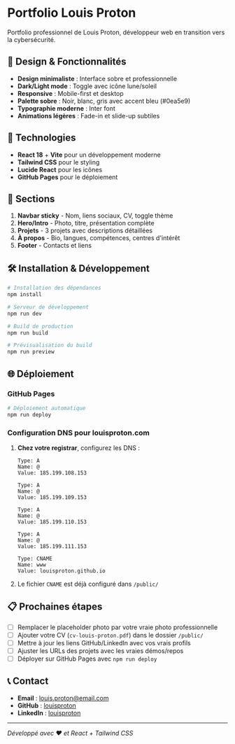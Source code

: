 # Portfolio Louis Proton

Portfolio professionnel de Louis Proton, développeur web en transition vers la cybersécurité.

## 🎨 Design & Fonctionnalités

- **Design minimaliste** : Interface sobre et professionnelle
- **Dark/Light mode** : Toggle avec icône lune/soleil
- **Responsive** : Mobile-first et desktop
- **Palette sobre** : Noir, blanc, gris avec accent bleu (#0ea5e9)
- **Typographie moderne** : Inter font
- **Animations légères** : Fade-in et slide-up subtiles

## 🚀 Technologies

- **React 18** + **Vite** pour un développement moderne
- **Tailwind CSS** pour le styling
- **Lucide React** pour les icônes
- **GitHub Pages** pour le déploiement

## 📱 Sections

1. **Navbar sticky** - Nom, liens sociaux, CV, toggle thème
2. **Hero/Intro** - Photo, titre, présentation complète
3. **Projets** - 3 projets avec descriptions détaillées
4. **À propos** - Bio, langues, compétences, centres d'intérêt
5. **Footer** - Contacts et liens

## 🛠️ Installation & Développement

```bash
# Installation des dépendances
npm install

# Serveur de développement
npm run dev

# Build de production
npm run build

# Prévisualisation du build
npm run preview
```

## 🌐 Déploiement

### GitHub Pages

```bash
# Déploiement automatique
npm run deploy
```

### Configuration DNS pour louisproton.com

1. **Chez votre registrar**, configurez les DNS :
   ```
   Type: A
   Name: @
   Value: 185.199.108.153
   
   Type: A  
   Name: @
   Value: 185.199.109.153
   
   Type: A
   Name: @
   Value: 185.199.110.153
   
   Type: A
   Name: @
   Value: 185.199.111.153
   
   Type: CNAME
   Name: www
   Value: louisproton.github.io
   ```

2. Le fichier `CNAME` est déjà configuré dans `/public/`

## 📋 Prochaines étapes

- [ ] Remplacer le placeholder photo par votre vraie photo professionnelle
- [ ] Ajouter votre CV (`cv-louis-proton.pdf`) dans le dossier `/public/`
- [ ] Mettre à jour les liens GitHub/LinkedIn avec vos vrais profils
- [ ] Ajuster les URLs des projets avec les vraies démos/repos
- [ ] Déployer sur GitHub Pages avec `npm run deploy`

## 📞 Contact

- **Email** : louis.proton@email.com
- **GitHub** : [louisproton](https://github.com/louisproton)
- **LinkedIn** : [louisproton](https://linkedin.com/in/louisproton)

---

*Développé avec ❤️ et React + Tailwind CSS*
